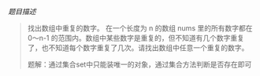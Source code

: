 *题目描述*

>
>找出数组中重复的数字。
>在一个长度为 n 的数组 nums 里的所有数字都在 0～n-1 的范围内。数组中某些数字是重复的，但不知道有几个数字重复了，也不知道每个数字重复了几次。请找出数组中任意一个重复的数字。
>
> 题解：通过集合set中只能装唯一的对象，通过集合方法判断是否存在即可
> 